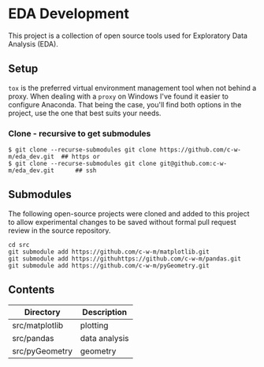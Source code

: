 # EDA Development

This project is a collection of open source tools used for Exploratory Data Analysis (EDA).

## Setup
`tox` is the preferred virtual environment management tool when not behind a proxy.  When dealing with a `proxy` on Windows I've found it easier to configure Anaconda.  That being the case, you'll find both options in the project, use the one that best suits your needs.

### Clone - recursive to get submodules
```shell
$ git clone --recurse-submodules git clone https://github.com/c-w-m/eda_dev.git  ## https or
$ git clone --recurse-submodules git clone git@github.com:c-w-m/eda_dev.git      ## ssh
```



## Submodules
The following open-source projects were cloned and added to this project to allow experimental changes to be saved without formal pull request review in the source repository.

```
cd src
git submodule add https://github.com/c-w-m/matplotlib.git
git submodule add https://githuhttps://github.com/c-w-m/pandas.git
git submodule add https://github.com/c-w-m/pyGeometry.git
```


## Contents
| Directory      | Description            |
|----------------|------------------------|
| src/matplotlib | plotting               |
| src/pandas     | data analysis          |
| src/pyGeometry | geometry               |